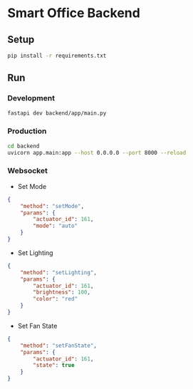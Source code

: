 # Smart Office Backend

## Setup

```bash
pip install -r requirements.txt
```

## Run

### Development
```bash
fastapi dev backend/app/main.py
```

### Production
```bash
cd backend
uvicorn app.main:app --host 0.0.0.0 --port 8000 --reload
```




### Websocket

- Set Mode

```json
{
    "method": "setMode",
    "params": {
        "actuator_id": 161,
        "mode": "auto"
    }
}
```

- Set Lighting
```json
{
    "method": "setLighting",
    "params": {
        "actuator_id": 161,
        "brightness": 100,
        "color": "red"
    }
}
```

- Set Fan State
```json
{
    "method": "setFanState",
    "params": {
        "actuator_id": 161,
        "state": true
    }
}
```

